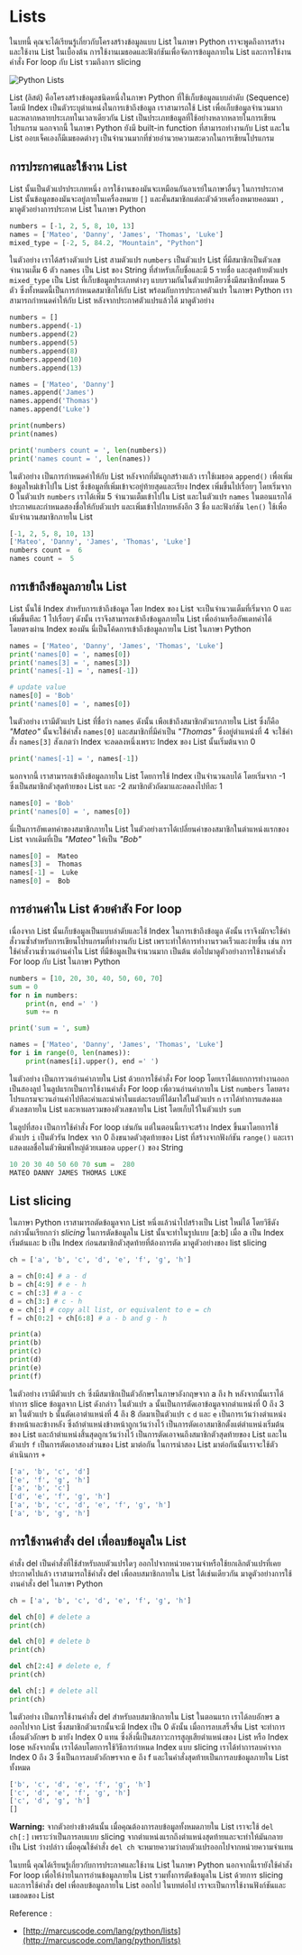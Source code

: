 # Lists

ในบทนี้ คุณจะได้เรียนรู้เกี่ยวกับโครงสร้างข้อมูลแบบ List ในภาษา Python เราจะพูดถึงการสร้างและใช้งาน List ในเบื้องต้น การใช้งานเมธอดและฟังก์ชันเพื่อจัดการข้อมูลภายใน List และการใช้งานคำสั่ง For loop กับ List รวมถึงการ slicing

![Python Lists](http://marcuscode.com/media/72/marcuscode_KSVAJo7O_1000.jpg "Python Lists")

List (ลิสต์) คือโครงสร้างข้อมูลชนิดหนึ่งในภาษา Python ที่ใช้เก็บข้อมูลแบบลำดับ (Sequence) โดยมี Index เป็นตัวระบุตำแหน่งในการเข้าถึงข้อมูล เราสามารถใช้ List เพื่อเก็บข้อมูลจำนวนมากและหลากหลายประเภทในเวลาเดียวกัน List เป็นประเภทข้อมูลที่ใช้อย่างหลากหลายในการเขียนโปรแกรม นอกจากนี้ ในภาษา Python ยังมี built-in function ที่สามารถทำงานกับ List และใน List ออบเจ็คเองก็มีเมธอดต่างๆ เป็นจำนวนมากที่ช่วยอำนวยความสะดวกในการเขียนโปรแกรม

## การประกาศและใช้งาน List

List นั้นเป็นตัวแปรประเภทหนึ่ง การใช้งานของมันจะเหมือนกันอาเรย์ในภาษาอื่นๆ ในการประกาศ List นั้นข้อมูลของมันจะอยู่ภายในเครื่องหมาย  `[]`  และคั่นสมาชิกแต่ละตัวด้วยเครื่องหมายคอมมา  `,`  มาดูตัวอย่างการประกาศ List ในภาษา Python

```py
numbers = [-1, 2, 5, 8, 10, 13]
names = ['Mateo', 'Danny', 'James', 'Thomas', 'Luke']
mixed_type = [-2, 5, 84.2, "Mountain", "Python"]

```

ในตัวอย่าง เราได้สร้างตัวแปร List สามตัวแปร  `numbers`  เป็นตัวแปร List ที่มีสมาชิกเป็นตัวเลขจำนวนเต็ม 6 ตัว  `names`  เป็น List ของ String ที่สำหรับเก็บชื่อและมี 5 รายชื่อ และสุดท้ายตัวแปร  `mixed_type`  เป็น List ที่เก็บข้อมูลประเภทต่างๆ แบบรวมกันในตัวแปรเดียวซึ่งมีสมาชิกทั้งหมด 5 ตัว ซึ่งทั้งหมดนี้เป็นการกำหนดสมาชิกให้กับ List พร้อมกับการประกาศตัวแปร ในภาษา Python เราสามารถกำหนดค่าให้กับ List หลังจากประกาศตัวแปรแล้วได้ มาดูตัวอย่าง

```py
numbers = []
numbers.append(-1)
numbers.append(2)
numbers.append(5)
numbers.append(8)
numbers.append(10)
numbers.append(13)

names = ['Mateo', 'Danny']
names.append('James')
names.append('Thomas')
names.append('Luke')

print(numbers)
print(names)

print('numbers count = ', len(numbers))
print('names count = ', len(names))

```

ในตัวอย่าง เป็นการกำหนดค่าให้กับ List หลังจากที่มันถูกสร้างแล้ว เราใช้เมธอด  `append()`  เพื่อเพิ่มข้อมูลใหม่เข้าไปใน List ซึ่งข้อมูลที่เพิ่มเข้าจะอยู่ท้ายสุดและเรียง Index เพิ่มขึ้นไปเรื่อยๆ โดยเริ่มจาก 0 ในตัวแปร  `numbers`  เราได้เพิ่ม 5 จำนวนเต็มเข้าไปใน List และในตัวแปร  `names`  ในตอนแรกได้ประกาศและกำหนดสองชื่อให้กับตัวแปร และเพิ่มเข้าไปภายหลังอีก 3 ชื่อ และฟังก์ชัน  `len()`  ใช้เพื่อนับจำนวนสมาชิกภายใน List

```py
[-1, 2, 5, 8, 10, 13]
['Mateo', 'Danny', 'James', 'Thomas', 'Luke']
numbers count =  6
names count =  5

```

## การเข้าถึงข้อมูลภายใน List

List นั้นใช้ Index สำหรับการเข้าถึงข้อมูล โดย Index ของ List จะเป็นจำนวนเต็มที่เริ่มจาก 0 และเพิ่มขึ้นทีละ 1 ไปเรื่อยๆ ดังนั้น เราจึงสามารถเข้าถึงข้อมูลภายใน List เพื่ออ่านหรืออัพเดทค่าได้โดยตรงผ่าน Index ของมัน นี่เป็นโค้ดการเข้าถึงข้อมูลภายใน List ในภาษา Python

```py
names = ['Mateo', 'Danny', 'James', 'Thomas', 'Luke']
print('names[0] = ', names[0])
print('names[3] = ', names[3])
print('names[-1] = ', names[-1])

# update value
names[0] = 'Bob'
print('names[0] = ', names[0])

```

ในตัวอย่าง เรามีตัวแปร List ที่ชื่อว่า  `names`  ดังนั้น เพือเข้าถึงสมาชิกตัวแรกภายใน List ซึ่งก็คือ  _"Mateo"_  นั้นจะใช้คำสั่ง  `names[0]`  และสมาชิกที่มีค่าเป็น  _"Thomas"_  ซึ่งอยู่ตำแหน่งที่ 4 จะใช้คำสั่ง  `names[3]`  สังเกตว่า Index จะลดลงหนึ่งเพราะ Index ของ List นั้นเริ่มต้นจาก 0

```py
print('names[-1] = ', names[-1])

```

นอกจากนี้ เราสามารถเข้าถึงข้อมูลภายใน List โดยการใช้ Index เป็นจำนวนลบได้ โดยเริ่มจาก -1 ซึ่งเป็นสมาชิกตัวสุดท้ายของ List และ -2 สมาชิกตัวถัดมาและลดลงไปทีละ 1

```py
names[0] = 'Bob'
print('names[0] = ', names[0])

```

นี่เป็นการอัพเดทค่าของสมาชิกภายใน List ในตัวอย่างเราได้เปลี่ยนค่าของสมาชิกในตำแหน่งแรกของ List จากเดิมที่เป็น  _"Mateo"_  ให้เป็น  _"Bob"_

```py
names[0] =  Mateo
names[3] =  Thomas
names[-1] =  Luke
names[0] =  Bob

```

## การอ่านค่าใน List ด้วยคำสัง For loop

เนื่องจาก List นั้นเก็บข้อมูลเป็นแบบลำดับและใช้ Index ในการเข้าถึงข้อมูล ดังนั้น เราจึงมักจะใช้คำสั่งวนซ้ำสำหรับการเขียนโปรแกรมที่ทำงานกับ List เพราะทำให้การทำงานรวดเร็วและง่ายขึ้น เช่น การใช้คำสั่งวนซ้ำวนอ่านค่าใน List ที่มีข้อมูลเป็นจำนวนมาก เป็นต้น ต่อไปมาดูตัวอย่างการใช้งานคำสั่ง For loop กับ List ในภาษา Python

```py
numbers = [10, 20, 30, 40, 50, 60, 70]
sum = 0
for n in numbers:
    print(n, end =' ')
    sum += n

print('sum = ', sum)

names = ['Mateo', 'Danny', 'James', 'Thomas', 'Luke']
for i in range(0, len(names)):
    print(names[i].upper(), end =' ')

```

ในตัวอย่าง เป็นการวนอ่านค่าภายใน List ด้วยการใช้คำสั่ง For loop โดยเราได้แยกการทำงานออกเป็นสองลูป ในลูปแรกเป็นการใช้งานคำสั่ง For loop เพื่อวนอ่านค่าภายใน List  `numbers`  โดยตรง โปรแกรมจะวนอ่านค่าไปทีละค่าและนำค่าในแต่ละรอบที่ได้มาใส่ในตัวแปร  `n`  เราได้ทำการแสดงผลตัวเลขภายใน List และหาผลรวมของตัวเลขภายใน List โดยเก็บไว้ในตัวแปร  `sum`

ในลูปที่สอง เป็นการใช้คำสั่ง For loop เช่นกัน แต่ในตอนนี้เราจะสร้าง Index ขึ้นมาโดยการใช้ตัวแปร  `i`  เป็นตัวรัน Index จาก 0 ถึงขนาดตัวสุดท้ายของ List ที่สร้างจากฟังก์ชัน  `range()`  และเราแสดงผลชื่อในตัวพิมพ์ใหญ่ด้วยเมธอด  `upper()`  ของ String

```py
10 20 30 40 50 60 70 sum =  280
MATEO DANNY JAMES THOMAS LUKE
```

## List slicing

ในภาษา Python เราสามารถตัดข้อมูลจาก List หนึ่งแล้วนำไปสร้างเป็น List ใหม่ได้ โดยวิธีดังกล่าวนั้นเรียกกว่า  _slicing_  ในการตัดข้อมูลใน List นั้นจะทำในรูปแบบ [a:b] เมื่อ a เป็น Index เริ่มต้นและ b เป็น Index ก่อนสมาชิกตัวสุดท้ายที่ต้องการตัด มาดูตัวอย่างของ list slicing

```py
ch = ['a', 'b', 'c', 'd', 'e', 'f', 'g', 'h']

a = ch[0:4] # a - d
b = ch[4:9] # e - h
c = ch[:3] # a - c
d = ch[3:] # c - h
e = ch[:] # copy all list, or equivalent to e = ch
f = ch[0:2] + ch[6:8] # a - b and g - h

print(a)
print(b)
print(c)
print(d)
print(e)
print(f)
```

ในตัวอย่าง เรามีตัวแปร  `ch`  ซึ่งมีสมาชิกเป็นตัวอักษรในภาษาอังกฤษจาก a ถึง h หลังจากนั้นเราได้ทำการ slice ข้อมูลจาก List ดังกล่าว ในตัวแปร  `a`  นั้นเป็นการตัดเอาข้อมูลจากตำแหน่งที่ 0 ถึง 3 มา ในตัวแปร  `b`  นั้นตัดเอาตำแหน่งที่ 4 ถึง 8 ถัดมาเป็นตัวแปร  `c`  `d`  และ  `e`  เป็นการเว้นว่างตำแหน่งข้างหน้าและข้างหลัง ซึ่งถ้าตำแหน่งข้างหน้าถูกเว้นว่างไว้ เป็นการตัดเอาสมาชิกตั้งแต่ตำแหน่งเริ่มต้นของ List และถ้าตำแหน่งสิ้นสุดถูกเว้นว่างไว้ เป็นการตัดเอาจนถึงสมาชิกตัวสุดท้ายของ List และในตัวแปร  `f`  เป็นการตัดเอาสองส่วนของ List มาต่อกัน ในการนำสอง List มาต่อกันนั้นเราจะใช้ตัวดำเนินการ  `+`

```py
['a', 'b', 'c', 'd']
['e', 'f', 'g', 'h']
['a', 'b', 'c']
['d', 'e', 'f', 'g', 'h']
['a', 'b', 'c', 'd', 'e', 'f', 'g', 'h']
['a', 'b', 'g', 'h']
```

## การใช้งานคำสั่ง del เพื่อลบข้อมูลใน List

คำสั่ง del เป็นคำสั่งที่ใช้สำหรับลบตัวแปรใดๆ ออกไปจากหน่วยความจำหรือใช้ยกเลิกตัวแปรที่เคยประกาศไปแล้ว เราสามารถใช้คำสั่ง del เพื่อลบสมาชิกภายใน List ได้เช่นเดียวกัน มาดูตัวอย่างการใช้งานคำสั่ง del ในภาษา Python

```py
ch = ['a', 'b', 'c', 'd', 'e', 'f', 'g', 'h']

del ch[0] # delete a 
print(ch)

del ch[0] # delete b 
print(ch)

del ch[2:4] # delete e, f 
print(ch)

del ch[:] # delete all
print(ch)
```

ในตัวอย่าง เป็นการใช้งานคำสั่ง del สำหรับลบสมาชิกภายใน List ในตอนแรก เราได้ลบอักษร a ออกไปจาก List ซึ่งสมาชิกตัวแรกนั้นจะมี Index เป็น 0 ดังนั้น เมื่อการลบเสร็จสิ้น List จะทำการเลื่อนตัวอักษร b มายัง Index 0 แทน ซึ่งสิ่งนี้เป็นสภาวะการสูญเสียตำแหน่งของ List หรือ Index lose หลังจากนั้น เราได้ลบโดยการใช้วิธีการกำหนด Index แบบ slicing เราได้ทำการลบค่าจาก Index 0 ถึง 3 ซึ่งเป็นการลบตัวอักษรจาก e ถึง f และในคำสั่งสุดท้ายเป็นการลบข้อมูลภายใน List ทั้งหมด

```py
['b', 'c', 'd', 'e', 'f', 'g', 'h']
['c', 'd', 'e', 'f', 'g', 'h']
['c', 'd', 'g', 'h']
[]
```

**Warning:**  จากตัวอย่างข้างต้นนั้น เมื่อคุณต้องการลบข้อมูลทั้งหมดภายใน List เราจะใช้  `del ch[:]`  เพราะว่าเป็นการลบแบบ slicing จากตำแหน่งแรกถึงตำแหน่งสุดท้ายและจะทำให้มันกลายเป็น List ว่างปล่าว เมื่อคุณใช้คำสั่ง  `del ch`  จะหมายความว่าลบตัวแปรออกไปจากหน่วยความจำแทน

ในบทนี้ คุณได้เรียนรู้เกี่ยวกับการประกาศและใช้งาน List ในภาษา Python นอกจากนี้เรายังใช้คำสัง For loop เพื่อให้ง่ายในการอ่านข้อมูลภายใน List รวมทั้งการตัดข้อมูลใน List ด้วยการ slicing และการใช้คำสั่ง del เพื่อลบข้อมูลภายใน List ออกไป ในบทต่อไป เราจะเป็นการใช้งานฟังก์ชันและเมธอดของ List

Reference :

-   [http://marcuscode.com/lang/python/lists](http://marcuscode.com/lang/python/lists)
<!--stackedit_data:
eyJoaXN0b3J5IjpbNzAxNzA5MDExLC0yMDM0OTM2MTE0XX0=
-->